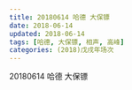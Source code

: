```yaml
---
title: 20180614 哈德 大保镖
date: 2018-06-14
updated: 2018-06-14
tags: [哈德, 大保镖, 相声, 高峰]
categories: (2018)戊戌年场次 
---
```

20180614 哈德 大保镖
